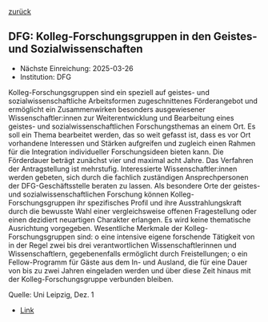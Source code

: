 [zurück](/funding/)

## DFG: Kolleg-Forschungsgruppen in den Geistes- und Sozialwissenschaften

* Nächste Einreichung: 2025-03-26
* Institution: DFG

Kolleg-Forschungsgruppen sind ein speziell auf geistes- und sozialwissenschaftliche Arbeitsformen zugeschnittenes Förderangebot und ermöglicht ein Zusammenwirken besonders ausgewiesener Wissenschaftler:innen zur Weiterentwicklung und Bearbeitung eines geistes- und sozialwissenschaftlichen Forschungsthemas an einem Ort. Es soll ein Thema bearbeitet werden, das so weit gefasst ist, dass es vor Ort vorhandene Interessen und Stärken aufgreifen und zugleich einen Rahmen für die Integration individueller Forschungsideen bieten kann. Die Förderdauer beträgt zunächst vier und maximal acht Jahre. Das Verfahren der Antragstellung ist mehrstufig. Interessierte Wissenschaftler:innen werden gebeten, sich durch die fachlich zuständigen Ansprechpersonen der DFG-Geschäftsstelle beraten zu lassen. Als besondere Orte der geistes- und sozialwissenschaftlichen Forschung können Kolleg-Forschungsgruppen ihr spezifisches Profil und ihre Ausstrahlungskraft durch die bewusste Wahl einer vergleichsweise offenen Fragestellung oder einen dezidiert neuartigen Charakter erlangen. Es wird keine thematische Ausrichtung vorgegeben.
Wesentliche Merkmale der Kolleg-Forschungsgruppen sind:
o eine intensive eigene forschende Tätigkeit von in der Regel zwei bis drei verantwortlichen Wissenschaftlerinnen und Wissenschaftlern, gegebenenfalls ermöglicht durch Freistellungen;
o ein Fellow-Programm für Gäste aus dem In- und Ausland, die für eine Dauer von bis zu zwei Jahren eingeladen werden und über diese Zeit hinaus mit der Kolleg-Forschungsgruppe verbunden bleiben.

Quelle: Uni Leipzig, Dez. 1

* [Link](https://www.dfg.de/foerderung/info_wissenschaft/ausschreibungen/info_wissenschaft_23_86/index.html)